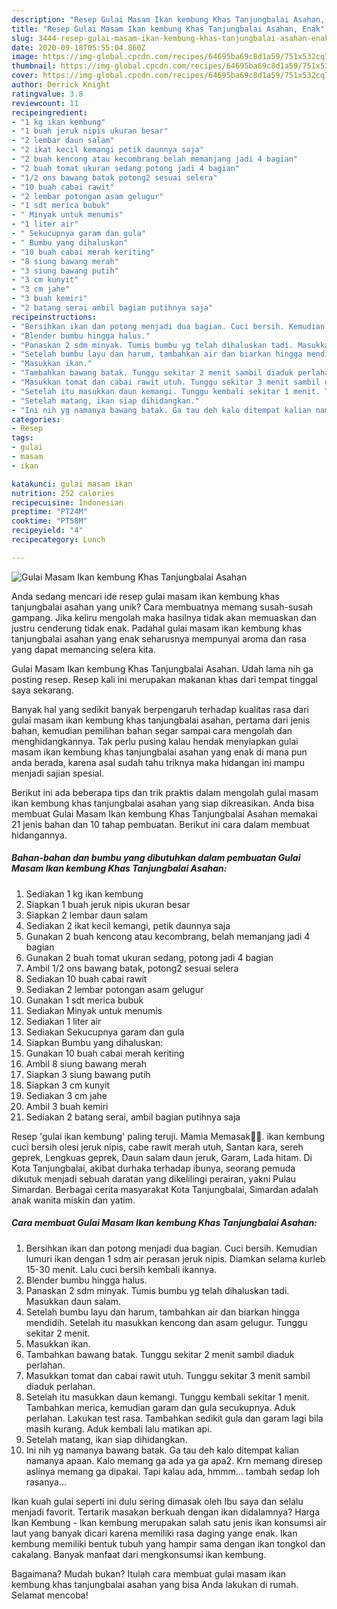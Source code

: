 ```yaml
---
description: "Resep Gulai Masam Ikan kembung Khas Tanjungbalai Asahan, Enak"
title: "Resep Gulai Masam Ikan kembung Khas Tanjungbalai Asahan, Enak"
slug: 3444-resep-gulai-masam-ikan-kembung-khas-tanjungbalai-asahan-enak
date: 2020-09-18T05:55:04.860Z
image: https://img-global.cpcdn.com/recipes/64695ba69c8d1a59/751x532cq70/gulai-masam-ikan-kembung-khas-tanjungbalai-asahan-foto-resep-utama.jpg
thumbnail: https://img-global.cpcdn.com/recipes/64695ba69c8d1a59/751x532cq70/gulai-masam-ikan-kembung-khas-tanjungbalai-asahan-foto-resep-utama.jpg
cover: https://img-global.cpcdn.com/recipes/64695ba69c8d1a59/751x532cq70/gulai-masam-ikan-kembung-khas-tanjungbalai-asahan-foto-resep-utama.jpg
author: Derrick Knight
ratingvalue: 3.8
reviewcount: 11
recipeingredient:
- "1 kg ikan kembung"
- "1 buah jeruk nipis ukuran besar"
- "2 lembar daun salam"
- "2 ikat kecil kemangi petik daunnya saja"
- "2 buah kencong atau kecombrang belah memanjang jadi 4 bagian"
- "2 buah tomat ukuran sedang potong jadi 4 bagian"
- "1/2 ons bawang batak potong2 sesuai selera"
- "10 buah cabai rawit"
- "2 lembar potongan asam gelugur"
- "1 sdt merica bubuk"
- " Minyak untuk menumis"
- "1 liter air"
- " Sekucupnya garam dan gula"
- " Bumbu yang dihaluskan"
- "10 buah cabai merah keriting"
- "8 siung bawang merah"
- "3 siung bawang putih"
- "3 cm kunyit"
- "3 cm jahe"
- "3 buah kemiri"
- "2 batang serai ambil bagian putihnya saja"
recipeinstructions:
- "Bersihkan ikan dan potong menjadi dua bagian. Cuci bersih. Kemudian lumuri ikan dengan 1 sdm air perasan jeruk nipis. Diamkan selama kurleb 15-30 menit. Lalu cuci bersih kembali ikannya."
- "Blender bumbu hingga halus."
- "Panaskan 2 sdm minyak. Tumis bumbu yg telah dihaluskan tadi. Masukkan daun salam."
- "Setelah bumbu layu dan harum, tambahkan air dan biarkan hingga mendidih. Setelah itu masukkan kencong dan asam gelugur. Tunggu sekitar 2 menit."
- "Masukkan ikan."
- "Tambahkan bawang batak. Tunggu sekitar 2 menit sambil diaduk perlahan."
- "Masukkan tomat dan cabai rawit utuh. Tunggu sekitar 3 menit sambil diaduk perlahan."
- "Setelah itu masukkan daun kemangi. Tunggu kembali sekitar 1 menit. Tambahkan merica, kemudian garam dan gula secukupnya. Aduk perlahan. Lakukan test rasa. Tambahkan sedikit gula dan garam lagi bila masih kurang. Aduk kembali lalu matikan api."
- "Setelah matang, ikan siap dihidangkan."
- "Ini nih yg namanya bawang batak. Ga tau deh kalo ditempat kalian namanya apaan. Kalo memang ga ada ya ga apa2. Krn memang diresep aslinya memang ga dipakai. Tapi kalau ada, hmmm... tambah sedap loh rasanya..."
categories:
- Resep
tags:
- gulai
- masam
- ikan

katakunci: gulai masam ikan 
nutrition: 252 calories
recipecuisine: Indonesian
preptime: "PT24M"
cooktime: "PT58M"
recipeyield: "4"
recipecategory: Lunch

---
```



![Gulai Masam Ikan kembung Khas Tanjungbalai Asahan](https://img-global.cpcdn.com/recipes/64695ba69c8d1a59/751x532cq70/gulai-masam-ikan-kembung-khas-tanjungbalai-asahan-foto-resep-utama.jpg)

Anda sedang mencari ide resep gulai masam ikan kembung khas tanjungbalai asahan yang unik? Cara membuatnya memang susah-susah gampang. Jika keliru mengolah maka hasilnya tidak akan memuaskan dan justru cenderung tidak enak. Padahal gulai masam ikan kembung khas tanjungbalai asahan yang enak seharusnya mempunyai aroma dan rasa yang dapat memancing selera kita.

Gulai Masam Ikan kembung Khas Tanjungbalai Asahan. Udah lama nih ga posting resep. Resep kali ini merupakan makanan khas dari tempat tinggal saya sekarang.

Banyak hal yang sedikit banyak berpengaruh terhadap kualitas rasa dari gulai masam ikan kembung khas tanjungbalai asahan, pertama dari jenis bahan, kemudian pemilihan bahan segar sampai cara mengolah dan menghidangkannya. Tak perlu pusing kalau hendak menyiapkan gulai masam ikan kembung khas tanjungbalai asahan yang enak di mana pun anda berada, karena asal sudah tahu triknya maka hidangan ini mampu menjadi sajian spesial.


Berikut ini ada beberapa tips dan trik praktis dalam mengolah gulai masam ikan kembung khas tanjungbalai asahan yang siap dikreasikan. Anda bisa membuat Gulai Masam Ikan kembung Khas Tanjungbalai Asahan memakai 21 jenis bahan dan 10 tahap pembuatan. Berikut ini cara dalam membuat hidangannya.

<!--inarticleads1-->

##### Bahan-bahan dan bumbu yang dibutuhkan dalam pembuatan Gulai Masam Ikan kembung Khas Tanjungbalai Asahan:

1. Sediakan 1 kg ikan kembung
1. Siapkan 1 buah jeruk nipis ukuran besar
1. Siapkan 2 lembar daun salam
1. Sediakan 2 ikat kecil kemangi, petik daunnya saja
1. Gunakan 2 buah kencong atau kecombrang, belah memanjang jadi 4 bagian
1. Gunakan 2 buah tomat ukuran sedang, potong jadi 4 bagian
1. Ambil 1/2 ons bawang batak, potong2 sesuai selera
1. Sediakan 10 buah cabai rawit
1. Sediakan 2 lembar potongan asam gelugur
1. Gunakan 1 sdt merica bubuk
1. Sediakan  Minyak untuk menumis
1. Sediakan 1 liter air
1. Sediakan  Sekucupnya garam dan gula
1. Siapkan  Bumbu yang dihaluskan:
1. Gunakan 10 buah cabai merah keriting
1. Ambil 8 siung bawang merah
1. Siapkan 3 siung bawang putih
1. Siapkan 3 cm kunyit
1. Sediakan 3 cm jahe
1. Ambil 3 buah kemiri
1. Sediakan 2 batang serai, ambil bagian putihnya saja


Resep &#39;gulai ikan kembung&#39; paling teruji. Mamia Memasak💁💋. ikan kembung cuci bersih olesi jeruk nipis, cabe rawit merah utuh, Santan kara, sereh geprek, Lengkuas geprek, Daun salam daun jeruk, Garam, Lada hitam. Di Kota Tanjungbalai, akibat durhaka terhadap ibunya, seorang pemuda dikutuk menjadi sebuah daratan yang dikelilingi perairan, yakni Pulau Simardan. Berbagai cerita masyarakat Kota Tanjungbalai, Simardan adalah anak wanita miskin dan yatim. 

<!--inarticleads2-->

##### Cara membuat Gulai Masam Ikan kembung Khas Tanjungbalai Asahan:

1. Bersihkan ikan dan potong menjadi dua bagian. Cuci bersih. Kemudian lumuri ikan dengan 1 sdm air perasan jeruk nipis. Diamkan selama kurleb 15-30 menit. Lalu cuci bersih kembali ikannya.
1. Blender bumbu hingga halus.
1. Panaskan 2 sdm minyak. Tumis bumbu yg telah dihaluskan tadi. Masukkan daun salam.
1. Setelah bumbu layu dan harum, tambahkan air dan biarkan hingga mendidih. Setelah itu masukkan kencong dan asam gelugur. Tunggu sekitar 2 menit.
1. Masukkan ikan.
1. Tambahkan bawang batak. Tunggu sekitar 2 menit sambil diaduk perlahan.
1. Masukkan tomat dan cabai rawit utuh. Tunggu sekitar 3 menit sambil diaduk perlahan.
1. Setelah itu masukkan daun kemangi. Tunggu kembali sekitar 1 menit. Tambahkan merica, kemudian garam dan gula secukupnya. Aduk perlahan. Lakukan test rasa. Tambahkan sedikit gula dan garam lagi bila masih kurang. Aduk kembali lalu matikan api.
1. Setelah matang, ikan siap dihidangkan.
1. Ini nih yg namanya bawang batak. Ga tau deh kalo ditempat kalian namanya apaan. Kalo memang ga ada ya ga apa2. Krn memang diresep aslinya memang ga dipakai. Tapi kalau ada, hmmm... tambah sedap loh rasanya...


Ikan kuah gulai seperti ini dulu sering dimasak oleh Ibu saya dan selalu menjadi favorit. Tertarik masakan berkuah dengan ikan didalamnya? Harga Ikan Kembung - Ikan kembung merupakan salah satu jenis ikan konsumsi air laut yang banyak dicari karena memiliki rasa daging yange enak. Ikan kembung memiliki bentuk tubuh yang hampir sama dengan ikan tongkol dan cakalang. Banyak manfaat dari mengkonsumsi ikan kembung. 

Bagaimana? Mudah bukan? Itulah cara membuat gulai masam ikan kembung khas tanjungbalai asahan yang bisa Anda lakukan di rumah. Selamat mencoba!
